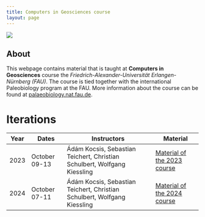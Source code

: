 ```yaml
---
title: Computers in Geosciences course
layout: page
---
```


![](https://palaeobiology.nat.fau.de/images/courses/big/computers.jpg)

## About

This webpage contains material that is taught at **Computers in Geosciences** course the *Friedrich-Alexander-Universität Erlangen-Nürnberg (FAU)*. The course is tied together with the international Paleobiology program at the FAU. More information about the course can be found at [palaeobiology.nat.fau.de](https://palaeobiology.nat.fau.de/program/courses/computers/).

# Iterations

| Year | Dates         | Instructors                                                              | Material |
|------|---------------|--------------------------------------------------------------------------|----------|
| 2023 | October 09-13 | Ádám Kocsis, Sebastian Teichert, Christian Schulbert, Wolfgang Kiessling |          [Material of the 2023 course]({{site.url}}{{site.baseurl}}2023/)|
| 2024 | October 07-11 | Ádám Kocsis, Sebastian Teichert, Christian Schulbert, Wolfgang Kiessling |          [Material of the 2024 course]({{site.url}}{{site.baseurl}}2024/)|




